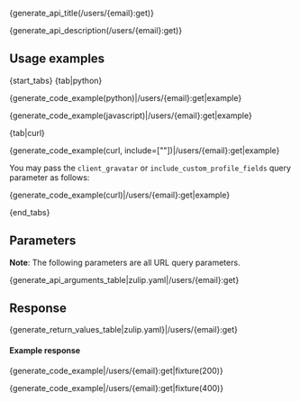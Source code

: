 {generate_api_title(/users/{email}:get)}

{generate_api_description(/users/{email}:get)}

## Usage examples

{start_tabs}
{tab|python}

{generate_code_example(python)|/users/{email}:get|example}

{generate_code_example(javascript)|/users/{email}:get|example}

{tab|curl}

{generate_code_example(curl, include=[""])|/users/{email}:get|example}

You may pass the `client_gravatar` or `include_custom_profile_fields` query parameter as follows:

{generate_code_example(curl)|/users/{email}:get|example}

{end_tabs}

## Parameters

**Note**: The following parameters are all URL query parameters.

{generate_api_arguments_table|zulip.yaml|/users/{email}:get}

## Response

{generate_return_values_table|zulip.yaml}|/users/{email}:get}

#### Example response

{generate_code_example|/users/{email}:get|fixture(200)}

{generate_code_example|/users/{email}:get|fixture(400)}
